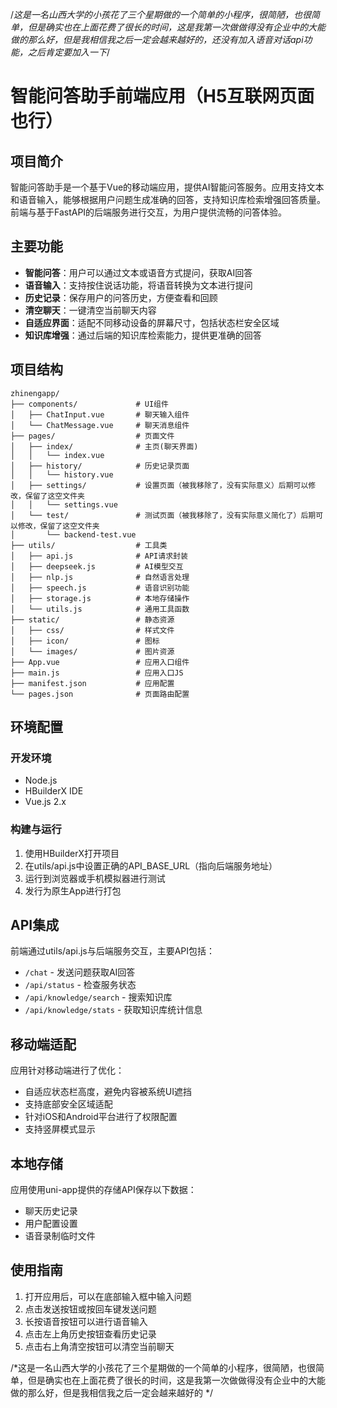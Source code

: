 /*这是一名山西大学的小孩花了三个星期做的一个简单的小程序，很简陋，也很简单，但是确实也在上面花费了很长的时间，这是我第一次做做得没有企业中的大能做的那么好，但是我相信我之后一定会越来越好的，还没有加入语音对话api功能，之后肯定要加入一下*/
# 智能问答助手前端应用（H5互联网页面也行）

## 项目简介

智能问答助手是一个基于Vue的移动端应用，提供AI智能问答服务。应用支持文本和语音输入，能够根据用户问题生成准确的回答，支持知识库检索增强回答质量。前端与基于FastAPI的后端服务进行交互，为用户提供流畅的问答体验。

## 主要功能

- **智能问答**：用户可以通过文本或语音方式提问，获取AI回答
- **语音输入**：支持按住说话功能，将语音转换为文本进行提问
- **历史记录**：保存用户的问答历史，方便查看和回顾
- **清空聊天**：一键清空当前聊天内容
- **自适应界面**：适配不同移动设备的屏幕尺寸，包括状态栏安全区域
- **知识库增强**：通过后端的知识库检索能力，提供更准确的回答

## 项目结构

```
zhinengapp/
├── components/             # UI组件
│   ├── ChatInput.vue       # 聊天输入组件
│   └── ChatMessage.vue     # 聊天消息组件
├── pages/                  # 页面文件
│   ├── index/              # 主页(聊天界面)
│   │   └── index.vue
│   ├── history/            # 历史记录页面
│   │   └── history.vue
│   ├── settings/           # 设置页面（被我移除了，没有实际意义）后期可以修改，保留了这空文件夹
│   │   └── settings.vue
│   └── test/               # 测试页面（被我移除了，没有实际意义简化了）后期可以修改，保留了这空文件夹
│       └── backend-test.vue
├── utils/                  # 工具类
│   ├── api.js              # API请求封装
│   ├── deepseek.js         # AI模型交互
│   ├── nlp.js              # 自然语言处理
│   ├── speech.js           # 语音识别功能
│   ├── storage.js          # 本地存储操作
│   └── utils.js            # 通用工具函数
├── static/                 # 静态资源
│   ├── css/                # 样式文件
│   ├── icon/               # 图标
│   └── images/             # 图片资源
├── App.vue                 # 应用入口组件
├── main.js                 # 应用入口JS
├── manifest.json           # 应用配置
└── pages.json              # 页面路由配置
```

## 环境配置

### 开发环境

- Node.js
- HBuilderX IDE
- Vue.js 2.x

### 构建与运行

1. 使用HBuilderX打开项目
2. 在utils/api.js中设置正确的API_BASE_URL（指向后端服务地址）
3. 运行到浏览器或手机模拟器进行测试
4. 发行为原生App进行打包

## API集成

前端通过utils/api.js与后端服务交互，主要API包括：

- `/chat` - 发送问题获取AI回答
- `/api/status` - 检查服务状态
- `/api/knowledge/search` - 搜索知识库
- `/api/knowledge/stats` - 获取知识库统计信息

## 移动端适配

应用针对移动端进行了优化：

- 自适应状态栏高度，避免内容被系统UI遮挡
- 支持底部安全区域适配
- 针对iOS和Android平台进行了权限配置
- 支持竖屏模式显示

## 本地存储

应用使用uni-app提供的存储API保存以下数据：

- 聊天历史记录
- 用户配置设置
- 语音录制临时文件

## 使用指南

1. 打开应用后，可以在底部输入框中输入问题
2. 点击发送按钮或按回车键发送问题
3. 长按语音按钮可以进行语音输入
4. 点击左上角历史按钮查看历史记录
5. 点击右上角清空按钮可以清空当前聊天



/*这是一名山西大学的小孩花了三个星期做的一个简单的小程序，很简陋，也很简单，但是确实也在上面花费了很长的时间，这是我第一次做做得没有企业中的大能做的那么好，但是我相信我之后一定会越来越好的 */